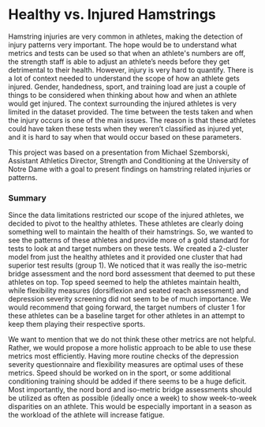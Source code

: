 # Healthy vs. Injured Hamstrings 

Hamstring injuries are very common in athletes, making the detection of injury patterns very important. The hope would be to understand what metrics and tests can be used so that when an athlete's numbers are off, the strength staff is able to adjust an athlete’s needs before they get detrimental to their health. However, injury is very hard to quantify. There is a lot of context needed to understand the scope of how an athlete gets injured. Gender, handedness, sport, and training load are just a couple of things to be considered when thinking about how and when an athlete would get injured. The context surrounding the injured athletes is very limited in the dataset provided. The time between the tests taken and when the injury occurs is one of the main issues. The reason is that these athletes could have taken these tests when they weren’t classified as injured yet, and it is hard to say when that would occur based on these parameters.

This project was based on a presentation from Michael Szemborski, Assistant Athletics Director, Strength and Conditioning at the University of Notre Dame with a goal to present findings on hamstring related injuries or patterns.

### Summary 

Since the data limitations restricted our scope of the injured athletes, we decided to pivot to the healthy athletes. These athletes are clearly doing something well to maintain the health of their hamstrings. So, we wanted to see the patterns of these athletes and provide more of a gold standard for tests to look at and target numbers on these tests. We created a 2-cluster model from just the healthy athletes and it provided one cluster that had superior test results (group 1). We noticed that it was really the iso-metric bridge assessment and the nord bord assessment that deemed to put these athletes on top. Top speed seemed to help the athletes maintain health, while flexibility measures (dorsiflexion and seated reach assessment) and depression severity screening did not seem to be of much importance. We would recommend that going forward, the target numbers of cluster 1 for these athletes can be a baseline target for other athletes in an attempt to keep them playing their respective sports.

We want to mention that we do not think these other metrics are not helpful. Rather, we would propose a more holistic approach to be able to use these metrics most efficiently. Having more routine checks of the depression severity questionnaire and flexibility measures are optimal uses of these metrics. Speed should be worked on in the sport, or some additional conditioning training should be added if there seems to be a huge deficit. Most importantly, the nord bord and iso-metric bridge assessments should be utilized as often as possible (ideally once a week) to show week-to-week disparities on an athlete. This would be especially important in a season as the workload of the athlete will increase fatigue.  


